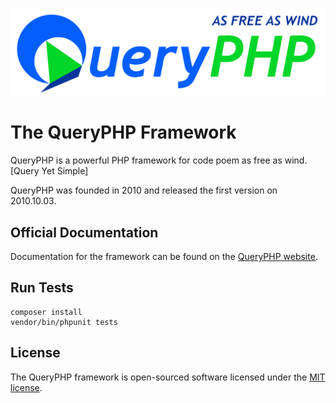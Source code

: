 ![](queryphp.png)

# The QueryPHP Framework

QueryPHP is a powerful PHP framework for code poem as free as wind. [Query Yet Simple]

QueryPHP was founded in 2010 and released the first version on 2010.10.03.

## Official Documentation

Documentation for the framework can be found on the [QueryPHP website](http://www.queryphp.com).

## Run Tests

```
composer install
vendor/bin/phpunit tests
```

## License

The QueryPHP framework is open-sourced software licensed under the [MIT license](http://opensource.org/licenses/MIT).
